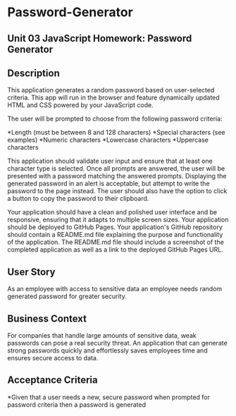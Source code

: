 # Password-Generator

## Unit 03 JavaScript Homework: Password Generator

## Description
This application generates a random password based on user-selected criteria. This app will run in the browser and feature dynamically updated HTML and CSS powered by your JavaScript code.

The user will be prompted to choose from the following password criteria:

  *Length (must be between 8 and 128 characters)
  *Special characters (see examples)
  *Numeric characters
  *Lowercase characters
  *Uppercase characters

This application should validate user input and ensure that at least one character type is selected.
Once all prompts are answered, the user will be presented with a password matching the answered prompts. 
Displaying the generated password in an alert is acceptable, but attempt to write the password to the page instead.
The user should also have the option to click a button to copy the password to their clipboard.

Your application should have a clean and polished user interface and be responsive, ensuring that it adapts to multiple screen sizes.
Your application should be deployed to GitHub Pages.
Your application's GitHub repository should contain a README.md file explaining the purpose and functionality of the application. The README.md file should include a screenshot of the completed application as well as a link to the deployed GitHub Pages URL.

## User Story
As an employee with access to sensitive data
an employee needs random generated password for greater security.

## Business Context
For companies that handle large amounts of sensitive data, weak passwords can pose a real security threat. An application that can generate strong passwords quickly and effortlessly saves employees time and ensures secure access to data.

## Acceptance Criteria
 *Given that a user needs a new, secure password
 when prompted for password criteria
 then a password is generated
